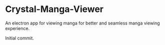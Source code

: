 # Crystal-Manga-Viewer
An electron app for viewing manga for better and seamless manga viewing experience.

Initial commit.
